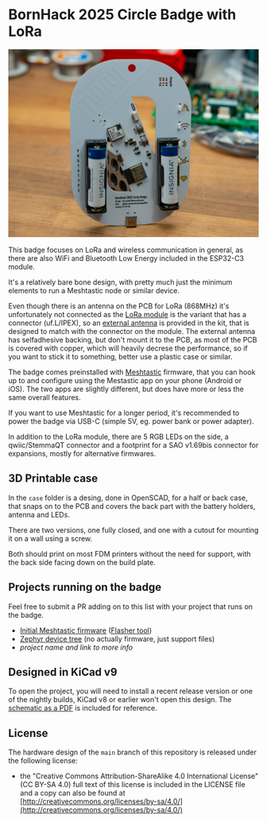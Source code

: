 # BornHack 2025 Circle Badge with LoRa

![BornHack 2025 Circle Badge with LoRa (prototype)](https://github.com/bornhack/badge2025/raw/main/IMAGES/DSC_1114.jpg "BornHack 2025 Circle Badge with LoRa (prototype)")

This badge focuses on LoRa and wireless communication in general, as there are also WiFi and Bluetooth Low Energy included in the ESP32-C3 module.

It's a relatively bare bone design, with pretty much just the minimum elements to run a Meshtastic node or similar device.

Even though there is an antenna on the PCB for LoRa (868MHz) it's unfortunately not connected as the [LoRa module](https://www.seeedstudio.com/Wio-SX1262-Wireless-Module-p-5981.html) is the variant that has a connector (uf.L/IPEX), so an [external antenna](https://www.molex.com/en-us/products/part-detail/2111400100) is provided in the kit, that is designed to match with the connector on the module. The external antenna has selfadhesive backing, but don't mount it to the PCB, as most of the PCB is covered with copper, which will heavily decrese the performance, so if you want to stick it to something, better use a plastic case or similar.

The badge comes preinstalled with [Meshtastic](https://meshtastic.org/) firmware, that you can hook up to and configure using the Mestastic app on your phone (Android or iOS). The two apps are slightly different, but does have more or less the same overall features.

If you want to use Meshtastic for a longer period, it's recommended to power the badge via USB-C (simple  5V, eg. power bank or power adapter).

In addition to the LoRa module, there are 5 RGB LEDs on the side, a qwiic/StemmaQT connector and a footprint for a SAO v1.69bis connector for expansions, mostly for alternative firmwares.

## 3D Printable case

In the ```case``` folder is a desing, done in OpenSCAD, for a half or back case, that snaps on to the PCB and covers the back part with the battery holders, antenna and LEDs.

There are two versions, one fully closed, and one with a cutout for mounting it on a wall using a screw.

Both should print on most FDM printers without the need for support, with the back side facing down on the build plate.


## Projects running on the badge

Feel free to submit a PR adding on to this list with your project that runs on the badge.

- [Initial Meshtastic firmware](https://github.com/badgeteam/bornhack2025-meshtastic) ([Flasher tool](https://github.com/badgeteam/bornhack2025-flasher))
- [Zephyr device tree](https://cyberchaos.dev/kloenk/bornhack-2025-badge) (no actually firmware, just support files)
- _project name and link to more info_


## Designed in KiCad v9

To open the project, you will need to install a recent release version or one of the nightly builds, KiCad v8 or earlier won't open this design. The [schematic as a PDF](https://github.com/bornhack/badge2025/raw/main/schematics.pdf) is included for reference.


## License

The hardware design of the `main` branch of this repository is released under the following license:

* the "Creative Commons Attribution-ShareAlike 4.0 International License"
  (CC BY-SA 4.0) full text of this license is included in the LICENSE file
  and a copy can also be found at
  [http://creativecommons.org/licenses/by-sa/4.0/](http://creativecommons.org/licenses/by-sa/4.0/)
